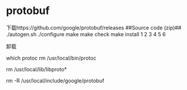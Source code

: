 # protobuf

下载https://github.com/google/protobuf/releases ##Source code (zip)##
./autogen.sh
./configure
make
make check
make install
1
2
3
4
5
6

卸载

which protoc 
rm /usr/local/bin/protoc

rm /usr/local/lib/libproto*

rm -R /usr/local/include/google/protobuf